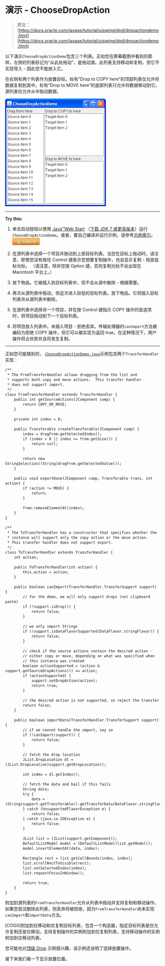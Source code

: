 # 演示 - ChooseDropAction

> 原文： [https://docs.oracle.com/javase/tutorial/uiswing/dnd/dropactiondemo.html](https://docs.oracle.com/javase/tutorial/uiswing/dnd/dropactiondemo.html)

以下演示`ChooseDropActionDemo`包含三个列表。正如您在屏幕截图中看到的那样，左侧的列表标记为“从此处拖动”，是拖动源。此列表支持移动和复制，但它不实现导入 - 因此您不能放入它。

在右侧有两个列表作为放置目标。标有“Drop to COPY here”的顶部列表仅允许将数据复制到其中。标有“Drop to MOVE here”的底部列表只允许将数据移动到它。源列表仅允许从中拖动数据。

![A snapshot of the ChooseDropActionDemo demo.](img/33d75f9a4430f2ba47e75ed64ff00968.jpg)

* * *

**Try this:** 

1.  单击启动按钮以使用 [Java™Web Start](http://www.oracle.com/technetwork/java/javase/javawebstart/index.html) （[下载 JDK 7 或更高版本](http://www.oracle.com/technetwork/java/javase/downloads/index.html)）运行`ChooseDropActionDemo`。或者，要自己编译并运行示例，请参考[示例索引](../examples/dnd/index.html#ChooseDropAction)。 [![Launches the ChooseDropActionDemo example](img/4707a69a17729d71c56b2bdbbb4cc61c.jpg)](https://docs.oracle.com/javase/tutorialJWS/samples/uiswing/ChooseDropActionDemoProject/ChooseDropActionDemo.jnlp) 

2.  在源列表中选择一个项目并拖动到上部目标列表。当您在目标上拖动时，请注意，即使您没有按住 Control 键表示您想要复制操作，也会显示复制 - 拖放鼠标光标。 （请注意，除非您按 Option 键，否则复制光标不会出现在 Macintosh 平台上。）
3.  放下物品。它被插入到目标列表中，但不会从源中删除 - 根据需要。
4.  再次从源列表中拖动，但这次进入较低的目标列表。放下物品。它将插入目标列表并从源列表中删除。
5.  在源列表中选择另一个项目，并在按 Control 键指示 COPY 操作的首选项时，将项目拖动到下一个目标列表。
6.  将项目放入列表中。未插入项目 - 拒绝丢弃。传输处理器的`canImport`方法被编码为拒绝 COPY 操作，但它可以被实现为返回 true，在这种情况下，用户操作将占优势并且将发生复制。

* * *

正如您可能猜到的， [``ChooseDropActionDemo.java``](../examples/dnd/ChooseDropActionDemoProject/src/dnd/ChooseDropActionDemo.java)示例包含两个`TransferHandler`实现：

```
/**
 * The FromTransferHandler allows dragging from the list and
 * supports both copy and move actions.  This transfer handler
 * does not support import.
 */
class FromTransferHandler extends TransferHandler {
    public int getSourceActions(JComponent comp) {
        return COPY_OR_MOVE;
    }

    private int index = 0;

    public Transferable createTransferable(JComponent comp) {
        index = dragFrom.getSelectedIndex();
        if (index < 0 || index >= from.getSize()) {
            return null;
        }

        return new StringSelection((String)dragFrom.getSelectedValue());
    }

    public void exportDone(JComponent comp, Transferable trans, int action) {
        if (action != MOVE) {
            return;
        }

        from.removeElementAt(index);
    }
}

/**
 * The ToTransferHandler has a constructor that specifies whether the
 * instance will support only the copy action or the move action.
 * This transfer handler does not support export.
 */
class ToTransferHandler extends TransferHandler {
    int action;

    public ToTransferHandler(int action) {
        this.action = action;
    }

    public boolean canImport(TransferHandler.TransferSupport support) {
        // for the demo, we will only support drops (not clipboard paste)
        if (!support.isDrop()) {
            return false;
        }

        // we only import Strings
        if (!support.isDataFlavorSupported(DataFlavor.stringFlavor)) {
            return false;
        }

        // check if the source actions contain the desired action -
        // either copy or move, depending on what was specified when
        // this instance was created
        boolean actionSupported = (action & support.getSourceDropActions()) == action;
        if (actionSupported) {
            support.setDropAction(action);
            return true;
        }

        // the desired action is not supported, so reject the transfer
        return false;
    }

    public boolean importData(TransferHandler.TransferSupport support) {
        // if we cannot handle the import, say so
        if (!canImport(support)) {
            return false;
        }

        // fetch the drop location
        JList.DropLocation dl = (JList.DropLocation)support.getDropLocation();

        int index = dl.getIndex();

        // fetch the data and bail if this fails
        String data;
        try {
            data = (String)support.getTransferable().getTransferData(DataFlavor.stringFlavor);
        } catch (UnsupportedFlavorException e) {
            return false;
        } catch (java.io.IOException e) {
            return false;
        }

        JList list = (JList)support.getComponent();
        DefaultListModel model = (DefaultListModel)list.getModel();
        model.insertElementAt(data, index);

        Rectangle rect = list.getCellBounds(index, index);
        list.scrollRectToVisible(rect);
        list.setSelectedIndex(index);
        list.requestFocusInWindow();

        return true;
    }  
} 

```

附加到源列表的`FromTransferHandler`允许从列表中拖动并支持复制和移动操作。如果您尝试删除此列表，则丢弃将被拒绝，因为`FromTransferHandler`尚未实现`canImport`和`importData`方法。

[COG0]附加到仅移动和仅复制目标列表，包含一个构造器，指定目标列表是仅允许复制还是仅移动。支持复制操作的实例附加到仅复制列表，支持移动操作的实例附加到仅移动列表。

您可能也对[顶级 Drop](toplevel.html) 示例感兴趣，该示例还说明了选择放置操作。

接下来我们看一下显示放置位置。
